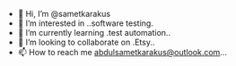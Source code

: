 - 👋 Hi, I’m @sametkarakus
- 👀 I’m interested in ..software testing.
- 🌱 I’m currently learning .test automation..
- 💞️ I’m looking to collaborate on .Etsy..
- 📫 How to reach me abdulsametkarakus@outlook.com...

<!---
sametkarakus/sametkarakus is a ✨ special ✨ repository because its `README.md` (this file) appears on your GitHub profile.
You can click the Preview link to take a look at your changes.
--->
